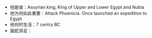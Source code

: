 - 他是谁：Assyrian king, King of Upper and Lower Egypt and Nubia
- 他为何如此重要：Attack Phoenicia. Once launched an expedition to Egypt
- 他何时生活：7 centry BC
- 画蛇添足：